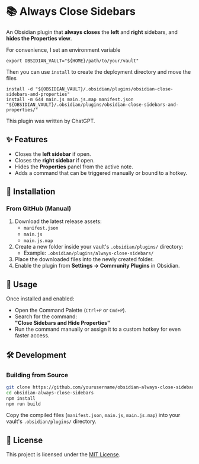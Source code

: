 # 📚 Always Close Sidebars

An Obsidian plugin that **always closes** the **left** and **right** sidebars, and **hides the Properties view**.

For convenience, I set an environment variable

```shell
export OBSIDIAN_VAULT="${HOME}/path/to/your/vault"
```

Then you can use `install` to create the deployment directory and move the files

```shell
install -d "${OBSIDIAN_VAULT}/.obsidian/plugins/obsidian-close-sidebars-and-properties"
install -m 644 main.js main.js.map manifest.json "${OBSIDIAN_VAULT}/.obsidian/plugins/obsidian-close-sidebars-and-properties/"
```

This plugin was written by ChatGPT.

## ✨ Features

- Closes the **left sidebar** if open.
- Closes the **right sidebar** if open.
- Hides the **Properties** panel from the active note.
- Adds a command that can be triggered manually or bound to a hotkey.

## 🔧 Installation

### From GitHub (Manual)

1. Download the latest release assets:
    - `manifest.json`
    - `main.js`
    - `main.js.map`
2. Create a new folder inside your vault's `.obsidian/plugins/` directory:
    - Example: `.obsidian/plugins/always-close-sidebars/`
3. Place the downloaded files into the newly created folder.
4. Enable the plugin from **Settings → Community Plugins** in Obsidian.


## 🚀 Usage

Once installed and enabled:

- Open the Command Palette (`Ctrl+P` or `Cmd+P`).
- Search for the command:  
  **"Close Sidebars and Hide Properties"**
- Run the command manually or assign it to a custom hotkey for even faster access.

## 🛠 Development

### Building from Source

```bash
git clone https://github.com/yourusername/obsidian-always-close-sidebars.git
cd obsidian-always-close-sidebars
npm install
npm run build
```

Copy the compiled files (`manifest.json`, `main.js`, `main.js.map`) into your vault's `.obsidian/plugins/` directory.

## 📄 License

This project is licensed under the [MIT License](LICENSE).

